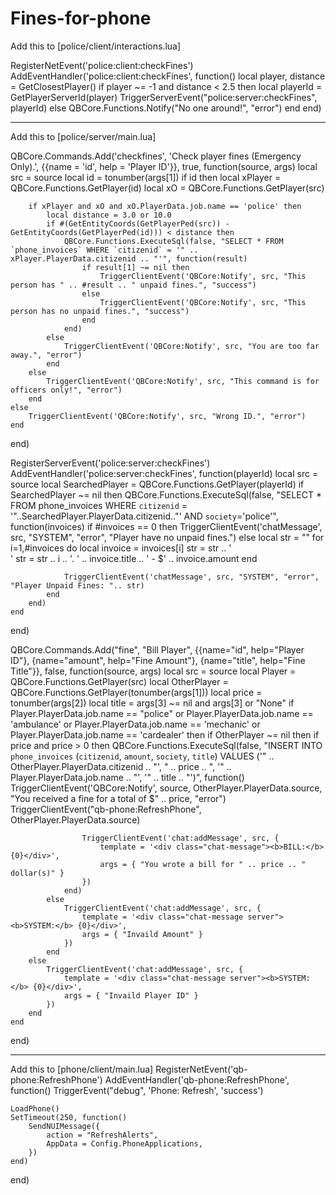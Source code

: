 # Fines-for-phone

Add this to [police/client/interactions.lua]

RegisterNetEvent('police:client:checkFines')
AddEventHandler('police:client:checkFines', function()
    local player, distance = GetClosestPlayer()
    if player ~= -1 and distance < 2.5 then
        local playerId = GetPlayerServerId(player)
        TriggerServerEvent("police:server:checkFines", playerId)
    else
        QBCore.Functions.Notify("No one around!", "error")
    end
end)

------------------------------------------------------------------------------------------

Add this to [police/server/main.lua]

QBCore.Commands.Add('checkfines', 'Check player fines (Emergency Only).', {{name = 'id', help = 'Player ID'}}, true, function(source, args)
    local src = source
    local id = tonumber(args[1])
    if id then
        local xPlayer = QBCore.Functions.GetPlayer(id)
        local xO = QBCore.Functions.GetPlayer(src)
        
        if xPlayer and xO and xO.PlayerData.job.name == 'police' then
            local distance = 3.0 or 10.0
            if #(GetEntityCoords(GetPlayerPed(src)) - GetEntityCoords(GetPlayerPed(id))) < distance then
                QBCore.Functions.ExecuteSql(false, "SELECT * FROM `phone_invoices` WHERE `citizenid` = '" .. xPlayer.PlayerData.citizenid .. "'", function(result)
                    if result[1] ~= nil then
                        TriggerClientEvent('QBCore:Notify', src, "This person has " .. #result .. " unpaid fines.", "success")
                    else
                        TriggerClientEvent('QBCore:Notify', src, "This person has no unpaid fines.", "success")
                    end
                end)
            else
                TriggerClientEvent('QBCore:Notify', src, "You are too far away.", "error")
            end
        else
            TriggerClientEvent('QBCore:Notify', src, "This command is for officers only!", "error")
        end
    else
        TriggerClientEvent('QBCore:Notify', src, "Wrong ID.", "error")
    end
end)

RegisterServerEvent('police:server:checkFines')
AddEventHandler('police:server:checkFines', function(playerId)
    local src = source
    local SearchedPlayer = QBCore.Functions.GetPlayer(playerId)
    if SearchedPlayer ~= nil then 
        QBCore.Functions.ExecuteSql(false, "SELECT * FROM phone_invoices WHERE `citizenid` = '"..SearchedPlayer.PlayerData.citizenid.."' AND `society`='police'", function(invoices)
            if #invoices == 0 then
                TriggerClientEvent('chatMessage', src, "SYSTEM", "error", "Player have no unpaid fines.")
            else
                local str = ""
                for i=1,#invoices do
                    local invoice = invoices[i]
                    str = str .. '<br>'
                    str = str .. i .. '. ' .. invoice.title .. ' - $' .. invoice.amount
                end
                
                TriggerClientEvent('chatMessage', src, "SYSTEM", "error", "Player Unpaid Fines: ".. str)
            end
        end)
    end
end)

QBCore.Commands.Add("fine", "Bill Player", {{name="id", help="Player ID"}, {name="amount", help="Fine Amount"}, {name="title", help="Fine Title"}}, false, function(source, args)
    local src = source
    local Player = QBCore.Functions.GetPlayer(src)
    local OtherPlayer = QBCore.Functions.GetPlayer(tonumber(args[1]))
    local price = tonumber(args[2])
    local title = args[3] ~= nil and args[3] or "None"
    if Player.PlayerData.job.name == "police" or Player.PlayerData.job.name == 'ambulance' or Player.PlayerData.job.name == 'mechanic' or Player.PlayerData.job.name == 'cardealer' then
        if OtherPlayer ~= nil then
            if price and price > 0 then
                QBCore.Functions.ExecuteSql(false, "INSERT INTO `phone_invoices` (`citizenid`, `amount`, `society`, `title`) VALUES ('" .. OtherPlayer.PlayerData.citizenid .. "', " .. price .. ", '" .. Player.PlayerData.job.name .. "', '" .. title .. "')", function()
                    TriggerClientEvent('QBCore:Notify', source, OtherPlayer.PlayerData.source, "You received a fine for a total of $" .. price, "error")
                    TriggerClientEvent("qb-phone:RefreshPhone", OtherPlayer.PlayerData.source)

                    TriggerClientEvent('chat:addMessage', src, {
                        template = '<div class="chat-message"><b>BILL:</b> {0}</div>',
                        args = { "You wrote a bill for " .. price .. " dollar(s)" }
                    })
                end)
            else
                TriggerClientEvent('chat:addMessage', src, {
                    template = '<div class="chat-message server"><b>SYSTEM:</b> {0}</div>',
                    args = { "Invaild Amount" }
                })
            end
        else
            TriggerClientEvent('chat:addMessage', src, {
                template = '<div class="chat-message server"><b>SYSTEM:</b> {0}</div>',
                args = { "Invaild Player ID" }
            })
        end
    end
end)

------------------------------------------------------------------------------------------

Add this to [phone/client/main.lua]
RegisterNetEvent('qb-phone:RefreshPhone')
AddEventHandler('qb-phone:RefreshPhone', function()
    TriggerEvent("debug", 'Phone: Refresh', 'success')

    LoadPhone()
    SetTimeout(250, function()
        SendNUIMessage({
            action = "RefreshAlerts",
            AppData = Config.PhoneApplications,
        })
    end)
end)
